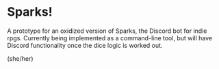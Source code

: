 # Sparks!

A prototype for an oxidized version of Sparks, the Discord bot for indie rpgs. Currently being implemented as a command-line tool, but will have Discord functionality once the dice logic is worked out.

(she/her)
